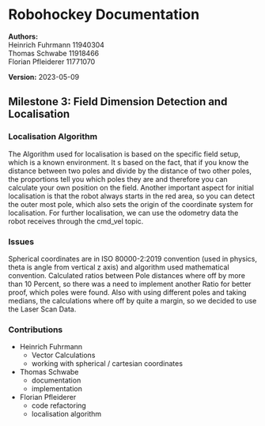 # Robohockey Documentation
**Authors:**</br>
Heinrich Fuhrmann 11940304 </br>
Thomas Schwabe 11918466</br>
Florian Pfleiderer 11771070</br>

**Version:** 
2023-05-09

## Milestone 3: Field Dimension Detection and Localisation
### Localisation Algorithm
The Algorithm used for localisation is based on the specific field setup, which is a known environment.
It s based on the fact, that if you know the distance between two poles and divide by the distance of two other poles, the proportions tell you
which poles they are and therefore you can calculate your own position on the field.
Another important aspect for initial localisation is that the robot always starts in the red area, so you can detect the outer most pole, which also sets the origin of the coordinate system for localisation.
For further localisation, we can use the odometry data the robot receives through the cmd_vel topic. 

### Issues 
Spherical coordinates are in ISO 80000-2:2019 convention (used in physics, theta is angle from vertical z axis) and algorithm used mathematical convention.
Calculated ratios between Pole distances where off by more than 10 Percent, so there was a need to implement another Ratio for better proof, which poles were found. Also with using different poles and taking medians, the calculations where off by quite a margin, so we decided to use the Laser Scan Data.

### Contributions
- Heinrich Fuhrmann
    - Vector Calculations
    - working with spherical / cartesian coordinates
- Thomas Schwabe
    - documentation
    - implementation 
- Florian Pfleiderer
    - code refactoring
    - localisation algorithm
